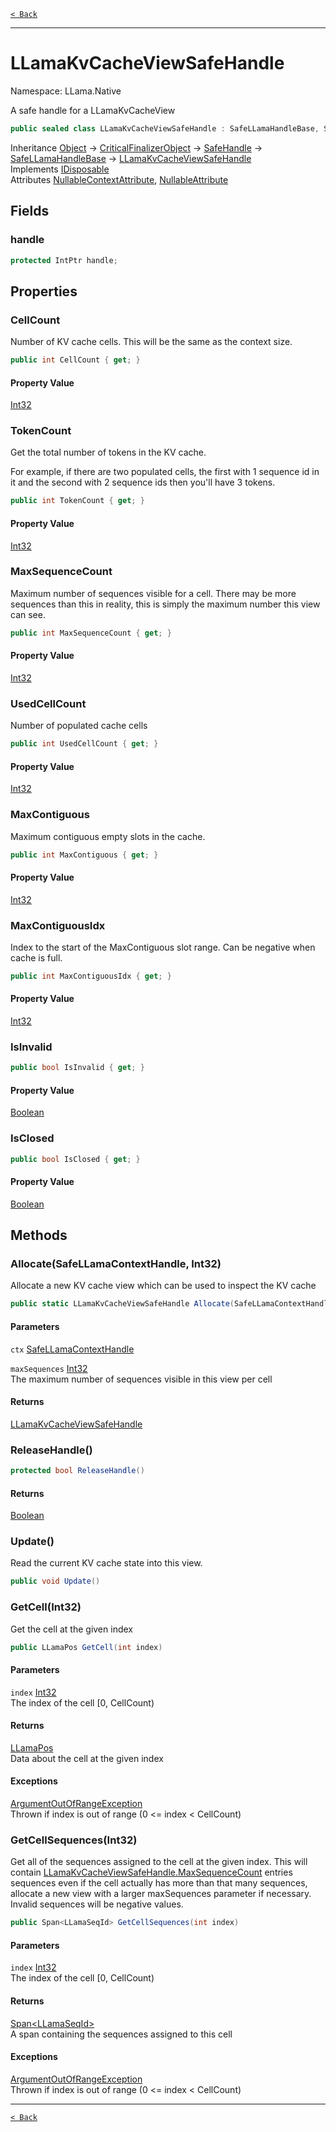 [`< Back`](./)

---

# LLamaKvCacheViewSafeHandle

Namespace: LLama.Native

A safe handle for a LLamaKvCacheView

```csharp
public sealed class LLamaKvCacheViewSafeHandle : SafeLLamaHandleBase, System.IDisposable
```

Inheritance [Object](https://docs.microsoft.com/en-us/dotnet/api/system.object) → [CriticalFinalizerObject](https://docs.microsoft.com/en-us/dotnet/api/system.runtime.constrainedexecution.criticalfinalizerobject) → [SafeHandle](https://docs.microsoft.com/en-us/dotnet/api/system.runtime.interopservices.safehandle) → [SafeLLamaHandleBase](./llama.native.safellamahandlebase.md) → [LLamaKvCacheViewSafeHandle](./llama.native.llamakvcacheviewsafehandle.md)<br>
Implements [IDisposable](https://docs.microsoft.com/en-us/dotnet/api/system.idisposable)<br>
Attributes [NullableContextAttribute](https://docs.microsoft.com/en-us/dotnet/api/system.runtime.compilerservices.nullablecontextattribute), [NullableAttribute](https://docs.microsoft.com/en-us/dotnet/api/system.runtime.compilerservices.nullableattribute)

## Fields

### **handle**

```csharp
protected IntPtr handle;
```

## Properties

### **CellCount**

Number of KV cache cells. This will be the same as the context size.

```csharp
public int CellCount { get; }
```

#### Property Value

[Int32](https://docs.microsoft.com/en-us/dotnet/api/system.int32)<br>

### **TokenCount**

Get the total number of tokens in the KV cache.
 
 For example, if there are two populated
 cells, the first with 1 sequence id in it and the second with 2 sequence
 ids then you'll have 3 tokens.

```csharp
public int TokenCount { get; }
```

#### Property Value

[Int32](https://docs.microsoft.com/en-us/dotnet/api/system.int32)<br>

### **MaxSequenceCount**

Maximum number of sequences visible for a cell. There may be more sequences than this
 in reality, this is simply the maximum number this view can see.

```csharp
public int MaxSequenceCount { get; }
```

#### Property Value

[Int32](https://docs.microsoft.com/en-us/dotnet/api/system.int32)<br>

### **UsedCellCount**

Number of populated cache cells

```csharp
public int UsedCellCount { get; }
```

#### Property Value

[Int32](https://docs.microsoft.com/en-us/dotnet/api/system.int32)<br>

### **MaxContiguous**

Maximum contiguous empty slots in the cache.

```csharp
public int MaxContiguous { get; }
```

#### Property Value

[Int32](https://docs.microsoft.com/en-us/dotnet/api/system.int32)<br>

### **MaxContiguousIdx**

Index to the start of the MaxContiguous slot range. Can be negative when cache is full.

```csharp
public int MaxContiguousIdx { get; }
```

#### Property Value

[Int32](https://docs.microsoft.com/en-us/dotnet/api/system.int32)<br>

### **IsInvalid**

```csharp
public bool IsInvalid { get; }
```

#### Property Value

[Boolean](https://docs.microsoft.com/en-us/dotnet/api/system.boolean)<br>

### **IsClosed**

```csharp
public bool IsClosed { get; }
```

#### Property Value

[Boolean](https://docs.microsoft.com/en-us/dotnet/api/system.boolean)<br>

## Methods

### **Allocate(SafeLLamaContextHandle, Int32)**

Allocate a new KV cache view which can be used to inspect the KV cache

```csharp
public static LLamaKvCacheViewSafeHandle Allocate(SafeLLamaContextHandle ctx, int maxSequences)
```

#### Parameters

`ctx` [SafeLLamaContextHandle](./llama.native.safellamacontexthandle.md)<br>

`maxSequences` [Int32](https://docs.microsoft.com/en-us/dotnet/api/system.int32)<br>
The maximum number of sequences visible in this view per cell

#### Returns

[LLamaKvCacheViewSafeHandle](./llama.native.llamakvcacheviewsafehandle.md)<br>

### **ReleaseHandle()**

```csharp
protected bool ReleaseHandle()
```

#### Returns

[Boolean](https://docs.microsoft.com/en-us/dotnet/api/system.boolean)<br>

### **Update()**

Read the current KV cache state into this view.

```csharp
public void Update()
```

### **GetCell(Int32)**

Get the cell at the given index

```csharp
public LLamaPos GetCell(int index)
```

#### Parameters

`index` [Int32](https://docs.microsoft.com/en-us/dotnet/api/system.int32)<br>
The index of the cell [0, CellCount)

#### Returns

[LLamaPos](./llama.native.llamapos.md)<br>
Data about the cell at the given index

#### Exceptions

[ArgumentOutOfRangeException](https://docs.microsoft.com/en-us/dotnet/api/system.argumentoutofrangeexception)<br>
Thrown if index is out of range (0 &lt;= index &lt; CellCount)

### **GetCellSequences(Int32)**

Get all of the sequences assigned to the cell at the given index. This will contain [LLamaKvCacheViewSafeHandle.MaxSequenceCount](./llama.native.llamakvcacheviewsafehandle.md#maxsequencecount) entries
 sequences even if the cell actually has more than that many sequences, allocate a new view with a larger maxSequences parameter
 if necessary. Invalid sequences will be negative values.

```csharp
public Span<LLamaSeqId> GetCellSequences(int index)
```

#### Parameters

`index` [Int32](https://docs.microsoft.com/en-us/dotnet/api/system.int32)<br>
The index of the cell [0, CellCount)

#### Returns

[Span&lt;LLamaSeqId&gt;](https://docs.microsoft.com/en-us/dotnet/api/system.span-1)<br>
A span containing the sequences assigned to this cell

#### Exceptions

[ArgumentOutOfRangeException](https://docs.microsoft.com/en-us/dotnet/api/system.argumentoutofrangeexception)<br>
Thrown if index is out of range (0 &lt;= index &lt; CellCount)

---

[`< Back`](./)
